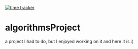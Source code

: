 [![time tracker](https://wakatime.com/badge/github/i3asm/algorithmsProject.svg)](https://wakatime.com/badge/github/i3asm/algorithmsProject)

# algorithmsProject
a project I had to do, but I enjoyed working on it and here it is :)
